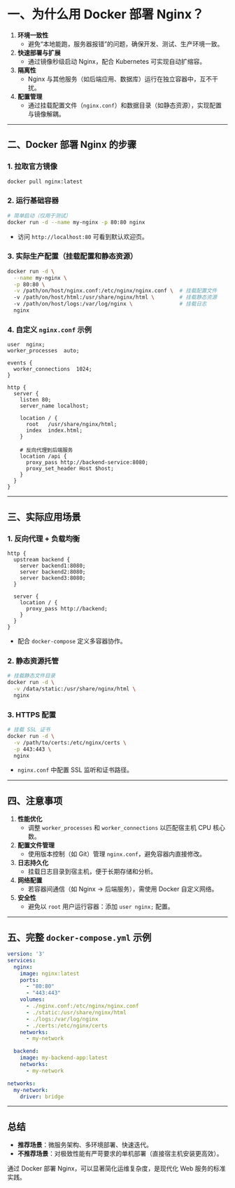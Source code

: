 # **一、为什么用 Docker 部署 Nginx？**

1. **环境一致性**  
   - 避免“本地能跑，服务器报错”的问题，确保开发、测试、生产环境一致。
2. **快速部署与扩展**  
   - 通过镜像秒级启动 Nginx，配合 Kubernetes 可实现自动扩缩容。
3. **隔离性**  
   - Nginx 与其他服务（如后端应用、数据库）运行在独立容器中，互不干扰。
4. **配置管理**  
   - 通过挂载配置文件（`nginx.conf`）和数据目录（如静态资源），实现配置与镜像解耦。

---

## **二、Docker 部署 Nginx 的步骤**

### **1. 拉取官方镜像**

```bash
docker pull nginx:latest
```

### **2. 运行基础容器**

```bash
# 简单启动（仅用于测试）
docker run -d --name my-nginx -p 80:80 nginx
```

- 访问 `http://localhost:80` 可看到默认欢迎页。

### **3. 实际生产配置（挂载配置和静态资源）**

```bash
docker run -d \
  --name my-nginx \
  -p 80:80 \
  -v /path/on/host/nginx.conf:/etc/nginx/nginx.conf \  # 挂载配置文件
  -v /path/on/host/html:/usr/share/nginx/html \        # 挂载静态资源
  -v /path/on/host/logs:/var/log/nginx \               # 挂载日志
  nginx
```

### **4. 自定义 `nginx.conf` 示例**

```nginx
user  nginx;
worker_processes  auto;

events {
  worker_connections  1024;
}

http {
  server {
    listen 80;
    server_name localhost;

    location / {
      root   /usr/share/nginx/html;
      index  index.html;
    }

    # 反向代理到后端服务
    location /api {
      proxy_pass http://backend-service:8080;
      proxy_set_header Host $host;
    }
  }
}
```

---

## **三、实际应用场景**

### **1. 反向代理 + 负载均衡**

```nginx
http {
  upstream backend {
    server backend1:8080;
    server backend2:8080;
    server backend3:8080;
  }

  server {
    location / {
      proxy_pass http://backend;
    }
  }
}
```

- 配合 `docker-compose` 定义多容器协作。

### **2. 静态资源托管**

```bash
# 挂载静态文件目录
docker run -d \
  -v /data/static:/usr/share/nginx/html \
  nginx
```

### **3. HTTPS 配置**

```bash
# 挂载 SSL 证书
docker run -d \
  -v /path/to/certs:/etc/nginx/certs \
  -p 443:443 \
  nginx
```

- `nginx.conf` 中配置 SSL 监听和证书路径。

---

## **四、注意事项**

1. **性能优化**  
   - 调整 `worker_processes` 和 `worker_connections` 以匹配宿主机 CPU 核心数。
2. **配置文件管理**  
   - 使用版本控制（如 Git）管理 `nginx.conf`，避免容器内直接修改。
3. **日志持久化**  
   - 挂载日志目录到宿主机，便于长期存储和分析。
4. **网络配置**  
   - 若容器间通信（如 Nginx → 后端服务），需使用 Docker 自定义网络。
5. **安全性**  
   - 避免以 `root` 用户运行容器：添加 `user nginx;` 配置。

---

## **五、完整 `docker-compose.yml` 示例**

```yaml
version: '3'
services:
  nginx:
    image: nginx:latest
    ports:
      - "80:80"
      - "443:443"
    volumes:
      - ./nginx.conf:/etc/nginx/nginx.conf
      - ./static:/usr/share/nginx/html
      - ./logs:/var/log/nginx
      - ./certs:/etc/nginx/certs
    networks:
      - my-network

  backend:
    image: my-backend-app:latest
    networks:
      - my-network

networks:
  my-network:
    driver: bridge
```

---

## **总结**

- **推荐场景**：微服务架构、多环境部署、快速迭代。
- **不推荐场景**：对极致性能有严苛要求的单机部署（直接宿主机安装更高效）。

通过 Docker 部署 Nginx，可以显著简化运维复杂度，是现代化 Web 服务的标准实践。
